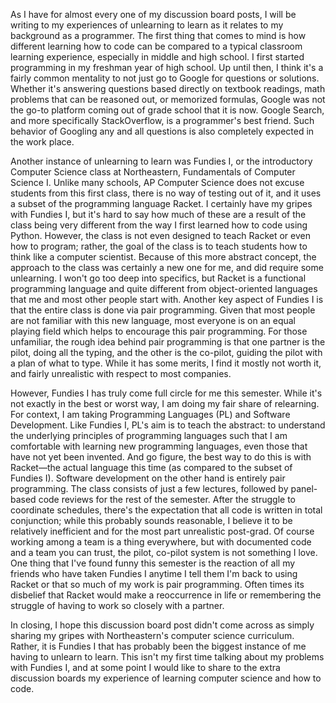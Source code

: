 As I have for almost every one of my discussion board posts, I will be writing to my experiences of unlearning to learn as it relates to my background as a programmer. The first thing that comes to mind is how different learning how to code can be compared to a typical classroom learning experience, especially in middle and high school. I first started programming in my freshman year of high school. Up until then, I think it's a fairly common mentality to not just go to Google for questions or solutions. Whether it's answering questions based directly on textbook readings, math problems that can be reasoned out, or memorized formulas, Google was not the go-to platform coming out of grade school that it is now. Google Search, and more specifically StackOverflow, is a programmer's best friend. Such behavior of Googling any and all questions is also completely expected in the work place.


Another instance of unlearning to learn was Fundies I, or the introductory Computer Science class at Northeastern, Fundamentals of Computer Science I. Unlike many schools, AP Computer Science does not excuse students from this first class, there is no way of testing out of it, and it uses a subset of the programming language Racket. I certainly have my gripes with Fundies I, but it's hard to say how much of these are a result of the class being very different from the way I first learned how to code using Python. However, the class is not even designed to teach Racket or even how to program; rather, the goal of the class is to teach students how to think like a computer scientist. Because of this more abstract concept, the approach to the class was certainly a new one for me, and did require some unlearning. I won't go too deep into specifics, but Racket is a functional programming language and quite different from object-oriented languages that me and most other people start with. Another key aspect of Fundies I is that the entire class is done via pair programming. Given that most people are not familiar with this new language, most everyone is on an equal playing field which helps to encourage this pair programming. For those unfamiliar, the rough idea behind pair programming is that one partner is the pilot, doing all the typing, and the other is the co-pilot, guiding the pilot with a plan of what to type. While it has some merits, I find it mostly not worth it, and fairly unrealistic with respect to most companies. 


However, Fundies I has truly come full circle for me this semester. While it's not exactly in the best or worst way, I am doing my fair share of relearning. For context, I am taking Programming Languages (PL) and Software Development. Like Fundies I, PL's aim is to teach the abstract: to understand the underlying principles of programming languages such that I am comfortable with learning new programming languages, even those that have not yet been invented. And go figure, the best way to do this is with Racket—the actual language this time (as compared to the subset of Fundies I). Software development on the other hand is entirely pair programming. The class consists of just a few lectures, followed by panel-based code reviews for the rest of the semester. After the struggle to coordinate schedules, there's the expectation that all code is written in total conjunction; while this probably sounds reasonable, I believe it to be relatively inefficient and for the most part unrealistic post-grad. Of course working among a team is a thing everywhere, but with documented code and a team you can trust, the pilot, co-pilot system is not something I love. One thing that I've found funny this semester is the reaction of all my friends who have taken Fundies I anytime I tell them I'm back to using Racket or that so much of my work is pair programming. Often times its disbelief that Racket would make a reoccurrence in life or remembering the struggle of having to work so closely with a partner.


In closing, I hope this discussion board post didn't come across as simply sharing my gripes with Northeastern's computer science curriculum. Rather, it is Fundies I that has probably been the biggest instance of me having to unlearn to learn. This isn't my first time talking about my problems with Fundies I, and at some point I would like to share to the extra discussion boards my experience of learning computer science and how to code.
